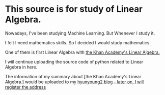 # This source is for study of Linear Algebra. 

Nowadays, I've been studying Machine Learning. But Whenever I study it. 

I felt I need mathematics skills. So I decided I would study mathematics.

One of them is first Linear Algebra with [the Khan Academy's Linear Algebra.](https://www.khanacademy.org/math/linear-algebra)

I wiil continue uploading the source code of python related to Linear Algebra in here.

The information of my summary about [the Khan Academy's Linear Algebra.] would be uploaded to my [hyunyoung2 blog - later on, I will register the address]()
